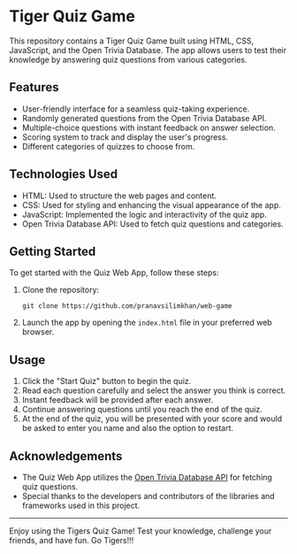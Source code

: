# Tiger Quiz Game


This repository contains a Tiger Quiz Game built using HTML, CSS, JavaScript, and the Open Trivia Database. The app allows users to test their knowledge by answering quiz questions from various categories.


## Features

- User-friendly interface for a seamless quiz-taking experience.
- Randomly generated questions from the Open Trivia Database API.
- Multiple-choice questions with instant feedback on answer selection.
- Scoring system to track and display the user's progress.
- Different categories of quizzes to choose from.

## Technologies Used

- HTML: Used to structure the web pages and content.
- CSS: Used for styling and enhancing the visual appearance of the app.
- JavaScript: Implemented the logic and interactivity of the quiz app.
- Open Trivia Database API: Used to fetch quiz questions and categories.

## Getting Started

To get started with the Quiz Web App, follow these steps:

1. Clone the repository:

   ```
   git clone https://github.com/pranavsilimkhan/web-game
   ```

2. Launch the app by opening the `index.html` file in your preferred web browser.

## Usage

1. Click the "Start Quiz" button to begin the quiz.
2. Read each question carefully and select the answer you think is correct.
3. Instant feedback will be provided after each answer.
4. Continue answering questions until you reach the end of the quiz.
6. At the end of the quiz, you will be presented with your score and would be asked to enter you name and also the option to restart.


## Acknowledgements

- The Quiz Web App utilizes the [Open Trivia Database API](https://opentdb.com) for fetching quiz questions.
- Special thanks to the developers and contributors of the libraries and frameworks used in this project.

---

Enjoy using the Tigers Quiz Game! Test your knowledge, challenge your friends, and have fun. Go Tigers!!!
